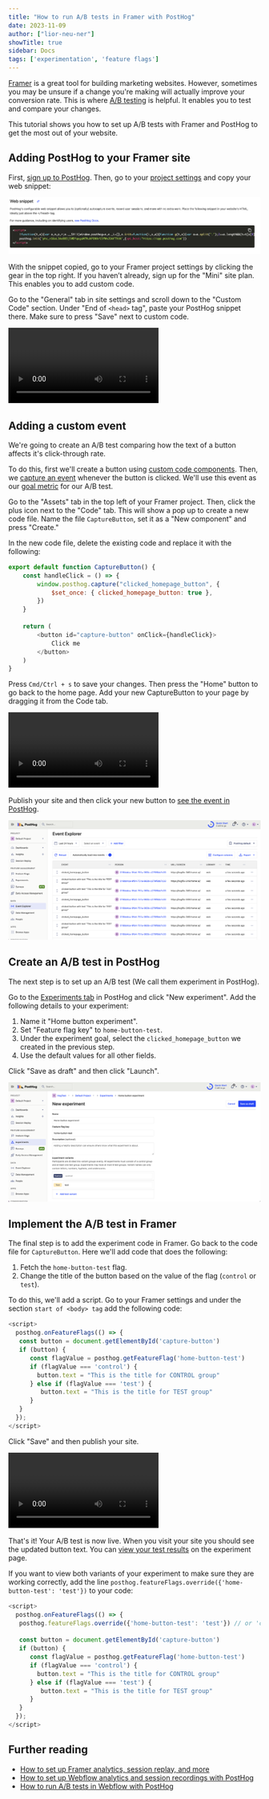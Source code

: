 ```yaml
---
title: "How to run A/B tests in Framer with PostHog"
date: 2023-11-09
author: ["lior-neu-ner"]
showTitle: true
sidebar: Docs
tags: ['experimentation', 'feature flags']
---
```


[Framer](https://www.framer.com/) is a great tool for building marketing websites. However, sometimes you may be unsure if a change you're making will actually improve your conversion rate. This is where [A/B testing](/ab-testing) is helpful. It enables you to test and compare your changes.

This tutorial shows you how to set up A/B tests with Framer and PostHog to get the most out of your website.

## Adding PostHog to your Framer site

First, [sign up to PostHog](https://app.posthog.com/signup). Then, go to your [project settings](https://app.posthog.com/settings/project) and copy your web snippet:

![PostHog web snippet](../images/tutorials/framer-ab-tests/web-snippet.png)

With the snippet copied, go to your Framer project settings by clicking the gear in the top right. If you haven’t already, sign up for the "Mini" site plan. This enables you to add custom code.

Go to the "General" tab in site settings and scroll down to the "Custom Code" section. Under "End of `<head>` tag", paste your PostHog snippet there. Make sure to press "Save" next to custom code.

![Script](../images/tutorials/framer-analytics/script.mp4)

## Adding a custom event

We're going to create an A/B test comparing how the text of a button affects it's click-through rate.

To do this, first we'll create a button using [custom code components](https://www.framer.com/developers/#code-components). Then, we [capture an event](/docs/product-analytics/capture-events) whenever the button is clicked. We'll use this event as our [goal metric](/product-engineers/ab-testing-guide-for-engineers#1-a-clear-measurable-goal) for our A/B test.

Go to the "Assets" tab in the top left of your Framer project. Then, click the plus icon next to the "Code" tab. This will show a pop up to create a new code file. Name the file `CaptureButton`, set it as a "New component" and press "Create."

In the new code file, delete the existing code and replace it with the following:

```js
export default function CaptureButton() {
    const handleClick = () => {
        window.posthog.capture("clicked_homepage_button", {
            $set_once: { clicked_homepage_button: true },
        })
    }

    return (
        <button id="capture-button" onClick={handleClick}>
            Click me
        </button>
    )
}
```

Press `Cmd/Ctrl + s` to save your changes. Then press the "Home" button to go back to the home page. Add your new 
CaptureButton to your page by dragging it from the Code tab.

![Create a code snippet in Framer](../images/tutorials/framer-ab-tests/create-code-component.mp4)


Publish your site and then click your new button to [see the event in PostHog](https://app.posthog.com/events).

![View captured events in PostHog](../images/tutorials/framer-ab-tests/event-captured.png)

## Create an A/B test in PostHog

The next step is to set up an A/B test (We call them experiment in PostHog).

Go to the [Experiments tab](https://app.posthog.com/experiments) in PostHog and click "New experiment". Add the following details to your experiment:

1. Name it "Home button experiment".
2. Set "Feature flag key" to `home-button-test`.
3. Under the experiment goal, select the `clicked_homepage_button` we created in the previous step.
4. Use the default values for all other fields.

Click "Save as draft" and then click "Launch".

![View captured events in PostHog](../images/tutorials/framer-ab-tests/experiment-setup.png)

## Implement the A/B test in Framer

The final step is to add the experiment code in Framer. Go back to the code file for `CaptureButton`. Here we'll add code that does the following:

1. Fetch the `home-button-test` flag.
2. Change the title of the button based on the value of the flag (`control` or `test`).

To do this, we'll add a script. Go to your Framer settings and under the section `start of <body> tag` add the following code:

```js
<script>
  posthog.onFeatureFlags(() => {
   const button = document.getElementById('capture-button')
   if (button) {
      const flagValue = posthog.getFeatureFlag('home-button-test')
      if (flagValue === 'control') {
        button.text = "This is the title for CONTROL group"
      } else if (flagValue === 'test') {
         button.text = "This is the title for TEST group"
      }
   }
  });
</script>
```

Click "Save" and then publish your site.

![Add script in Framer](../images/tutorials/framer-ab-tests/add-experiment-code.mp4)

That's it! Your A/B test is now live. When you visit your site you should see the updated button text. You can [view your test results](/docs/experiments/testing-and-launching#viewing-experiment-results) on the experiment page.

If you want to view both variants of your experiment to make sure they are working correctly, add the line `posthog.featureFlags.override({'home-button-test': 'test'})` to your code:

```js
<script>
  posthog.onFeatureFlags(() => {
   posthog.featureFlags.override({'home-button-test': 'test'}) // or 'control' 

   const button = document.getElementById('capture-button')
   if (button) {
      const flagValue = posthog.getFeatureFlag('home-button-test')
      if (flagValue === 'control') {
        button.text = "This is the title for CONTROL group"
      } else if (flagValue === 'test') {
         button.text = "This is the title for TEST group"
      }
   }
  });
</script>
```

## Further reading

- [How to set up Framer analytics, session replay, and more](/tutorials/framer-analytics)
- [How to set up Webflow analytics and session recordings with PostHog](/tutorials/webflow)
- [How to run A/B tests in Webflow with PostHog](/tutorials/webflow-ab-tests)
